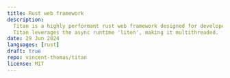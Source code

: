 ```yaml
---
title: Rust web framework
description:
  Titan is a highly performant rust web framework designed for developer experience, but at the same time performant.
  Titan leverages the async runtime 'liten', making it multithreaded.
date: 29 Jun 2024
languages: [rust]
draft: true
repo: vincent-thomas/titan
license: MIT
---
```

